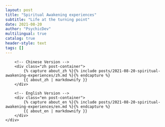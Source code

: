```yaml
---
layout: post
title: "Spiritual Awakening experiences"
subtitle: "Life at the turning point"
date: 2021-08-20
author: "PsychicDev"
multilingual: true
catalog: true
header-style: text
tags: []
---
```

<div class="container">
    <div class="col-lg-8 col-md-10">

        <!-- Chinese Version -->
        <div class="zh post-container">
            {% capture about_zh %}{% include posts/2021-08-20-spiritual-awakening-experiences/zh.md %}{% endcapture %}
            {{ about_zh | markdownify }}
        </div>

        <!-- English Version -->
        <div class="en post-container">
            {% capture about_en %}{% include posts/2021-08-20-spiritual-awakening-experiences/en.md %}{% endcapture %}
            {{ about_en | markdownify }}
        </div>
    </div>
</div>
